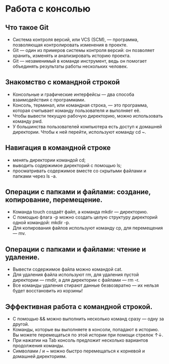 # Работа с консолью

## Что такое Git

- Система контроля версий, или VCS (SCM), — программа, позволяющая контролировать изменения в проекте.
- Git — один из примеров системы контроля версий: он позволяет хранить, изменять и анализировать историю проекта.
- Git — незаменимый в команде инструмент, ведь он помогает объединять результаты работы нескольких человек.

## Знакомство с командной строкой

- Консольные и графические интерфейсы — два способа взаимодействия с программами.
- Консоль, терминал, или командная строка, — это программа, которая считывает команду пользователя и выполняет её.
- Чтобы вывести текущую рабочую директорию, можно использовать команду pwd.
- У большинства пользователей компьютера есть доступ к домашней директории. Чтобы к ней перейти, используют команду cd ~.

## Навигация в командной строке

- менять директории командой cd;
- выводить содержимое директорий с помощью ls;
- просматривать содержимое вместе со скрытыми файлами и папками через ls -a.

## Операции с папками и файлами: создание, копирование, перемещение.

- Команда touch создаёт файл, а команда mkdir — директорию.
- С помощью флага -p можно создать целую структуру директорий одной командой: mkdir -p.
- Для копирования файлов используют команду cp, для перемещения — mv.

## Операции с папками и файлами: чтение и удаление.

- Вывести содержимое файла можно командой cat.
- Для удаления файла используют rm, для удаления пустой директории — rmdir, а для директории с файлами — rm -r.
- Все команды удаления стирают данные безвозвратно — их нельзя будет восстановить из корзины!

## Эффективная работа с командной строкой.

- С помощью && можно выполнить несколько команд сразу — одну за другой.
- Команды, которые вы выполняете в консоли, попадают в историю. Вы можете перемещаться по этой истории при помощи стрелок ↑↓.
- При нажатии на Tab консоль предложит несколько вариантов продолжения команды.
- Символами / и ~ можно быстро перемещаться к корневой и домашней директориям.